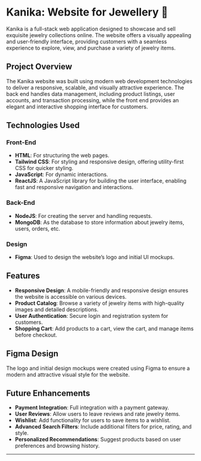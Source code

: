 # Kanika: Website for Jewellery 💍

Kanika is a full-stack web application designed to showcase and sell exquisite jewelry collections online. The website offers a visually appealing and user-friendly interface, providing customers with a seamless experience to explore, view, and purchase a variety of jewelry items.

## Project Overview
The Kanika website was built using modern web development technologies to deliver a responsive, scalable, and visually attractive experience. The back end handles data management, including product listings, user accounts, and transaction processing, while the front end provides an elegant and interactive shopping interface for customers.

## Technologies Used

### Front-End
- **HTML**: For structuring the web pages.
- **Tailwind CSS**: For styling and responsive design, offering utility-first CSS for quicker styling.
- **JavaScript**: For dynamic interactions.
- **ReactJS**: A JavaScript library for building the user interface, enabling fast and responsive navigation and interactions.

### Back-End
- **NodeJS**: For creating the server and handling requests.
- **MongoDB**: As the database to store information about jewelry items, users, orders, etc.

### Design
- **Figma**: Used to design the website’s logo and initial UI mockups.

## Features

- **Responsive Design**: A mobile-friendly and responsive design ensures the website is accessible on various devices.
- **Product Catalog**: Browse a variety of jewelry items with high-quality images and detailed descriptions.
- **User Authentication**: Secure login and registration system for customers.
- **Shopping Cart**: Add products to a cart, view the cart, and manage items before checkout.

## Figma Design
The logo and initial design mockups were created using Figma to ensure a modern and attractive visual style for the website.

## Future Enhancements

- **Payment Integration**: Full integration with a payment gateway.
- **User Reviews**: Allow users to leave reviews and rate jewelry items.
- **Wishlist**: Add functionality for users to save items to a wishlist.
- **Advanced Search Filters**: Include additional filters for price, rating, and style.
- **Personalized Recommendations**: Suggest products based on user preferences and browsing history.

---


